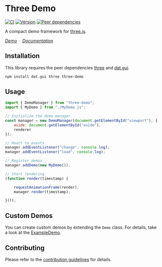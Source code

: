 # Three Demo

[![CI](https://badgen.net/github/checks/vanruesc/three-demo)](https://github.com/vanruesc/three-demo/actions)
[![Version](https://badgen.net/npm/v/three-demo?color=green)](https://www.npmjs.com/package/three-demo)
[![Peer dependencies](https://badgen.net/david/peer/vanruesc/three-demo)](https://david-dm.org/vanruesc/three-demo?type=peer)

A compact demo framework for [three.js](https://threejs.org/).

*[Demo](https://vanruesc.github.io/three-demo/public/demo)&ensp;&middot;&ensp;[Documentation](https://vanruesc.github.io/three-demo/public/docs)*


## Installation

This library requires the peer dependencies [three](https://github.com/mrdoob/three.js/) and [dat.gui](https://github.com/dataarts/dat.gui).

```sh
npm install dat.gui three three-demo
```


## Usage

```javascript
import { DemoManager } from "three-demo";
import { MyDemo } from "./MyDemo.js";

// Initialize the demo manager.
const manager = new DemoManager(document.getElementById("viewport"), {
	aside: document.getElementById("aside"),
	renderer
});

// React to events.
manager.addEventListener("change", console.log);
manager.addEventListener("load", console.log);

// Register demos.
manager.addDemo(new MyDemo());

// Start rendering.
(function render(timestamp) {

	requestAnimationFrame(render);
	manager.render(timestamp);

}());
```


## Custom Demos

You can create custom demos by extending the `Demo` class. For details, take a look at the
[ExampleDemo](https://github.com/vanruesc/three-demo/blob/master/demo/src/demos/ExampleDemo.js).


## Contributing

Please refer to the [contribution guidelines](https://github.com/vanruesc/three-demo/blob/master/.github/CONTRIBUTING.md) for details.
